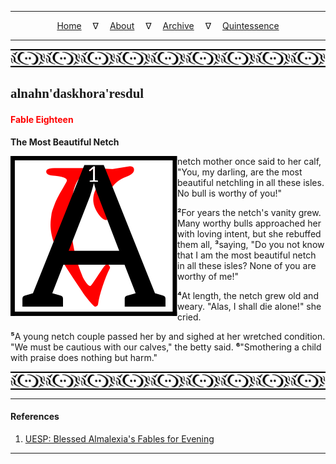 
---

<!--- Local CSS Font Loading -->

<style>
@font-face {
    font-family: HayghinDaedric;
    src: url('../../../../../assets/fonts/ttf/HayghinDaedric.ttf') format('truetype');
    font-weight: medium;
    font-style: normal;
}
</style>

<!--- Jekyll Page Links -->

<center>
<a href="../../../../../index.html">Home</a>
&emsp;&nabla;&emsp;
<a href="../../../../about/index.html">About</a>
&emsp;&nabla;&emsp;
<a href="../../../../archive/index.html">Archive</a>
&emsp;&nabla;&emsp;
<a href="../../../index.html">Quintessence</a>
</center>

<!--- Markdown Body Below: -->

---

<img align="center" alt="Bordering" src="../../../../../assets/images/symbols/velothi_pattern_long_by_lukkar.svg">

## <span style="font-family:HayghinDaedric">alnahn'daskhora'resdul</Span>

#### <span style="color:red">Fable Eighteen</Span>

__The Most Beautiful Netch__

<img align="left" alt="A" src="../../../project/resources/initials/svg/letters/letter_a.svg"> netch mother once said to her calf, "You, my darling, are the most beautiful netchling in all these isles. No bull is worthy of you!"

<b>&sup2;</b>For years the netch's vanity grew. Many worthy bulls approached her with loving intent, but she rebuffed them all,
<b>&sup3;</b>saying, "Do you not know that I am the most beautiful netch in all these isles? None of you are worthy of me!"

<b>&#8308;</b>At length, the netch grew old and weary. "Alas, I shall die alone!" she cried.

<b>&#8309;</b>A young netch couple passed her by and sighed at her wretched condition. "We must be cautious with our calves," the betty said.
<b>&#8310;</b>"Smothering a child with praise does nothing but harm."

<img align="center" alt="Bordering" src="../../../../../assets/images/symbols/velothi_pattern_long_by_lukkar.svg">

---

#### References

1. [UESP: Blessed Almalexia's Fables for Evening][1]

[1]: https://en.uesp.net/wiki/Online:Blessed_Almalexia%27s_Fables_for_Evening

---
